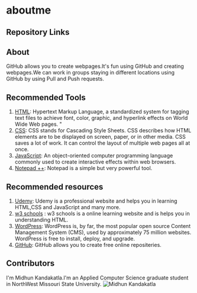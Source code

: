 # aboutme

## Repository Links


## About
GitHub allows you to create webpages.It's fun using GitHub and creating webpages.We can work in groups staying in different locations using GitHub by using Pull and Push requests.
## Recommended Tools
1. [HTML](https://www.w3schools.com/html/ "w3school HTML Tutorial"): Hypertext Markup Language, a standardized system for tagging text files to achieve font, color, graphic, and hyperlink effects on World Wide Web pages.
"
1. [CSS](https://www.w3schools.com/html/html_css.asp/ "w3school CSS"): CSS stands for Cascading Style Sheets. CSS describes how HTML elements are to be displayed on screen, paper, or in other media. CSS saves a lot of work. It can control the layout of multiple web pages all at once.
1. [JavaScript](https://www.w3schools.com/js/ "w3school JavaScript"): An object-oriented computer programming language commonly used to create interactive effects within web browsers.
1. [Notepad ++](https://notepad-plus-plus.org/): Notepad is a simple but very powerful tool.
## Recommended resources
1. [Udemy](https://www.udemy.com/): Udemy is a professional website and helps you in learning HTML,CSS and JavaScript and many more.
1. [w3 schools](https://www.w3schools.com/) : w3 schools is a online learning website and is helps you in understanding HTML.
1. [WordPress](https://wordpress.com/ "WordPress - homepage"): WordPress is, by far, the most popular open source Content Management System (CMS), used by approximately 75 million websites. WordPress is free to install, deploy, and upgrade. 
1. [GitHub](https://github.com/): GitHub allows you to create free online repositeries.
## Contributors
I'm Midhun Kandakatla.I'm an Applied Computer Science graduate student in NorthWest Missouri State University.
![Midhun Kandakatla](C:\Users\S534637\Downloads\midhun.jpg)


